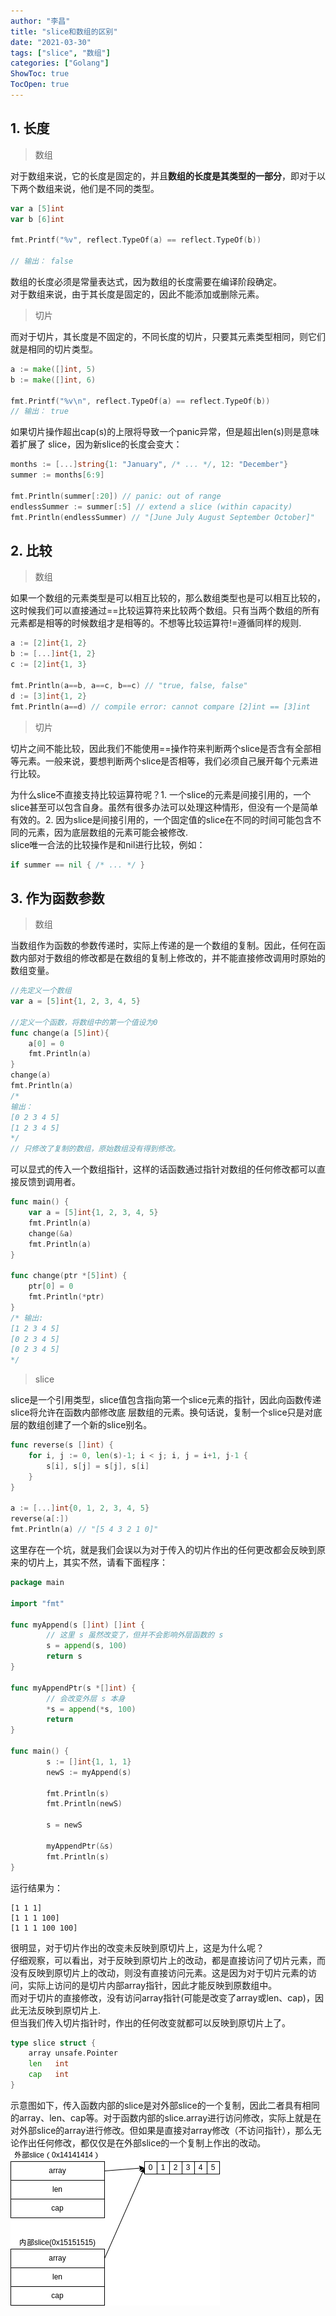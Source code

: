 ```yaml
---
author: "李昌"
title: "slice和数组的区别"
date: "2021-03-30"
tags: ["slice", "数组"]
categories: ["Golang"]
ShowToc: true
TocOpen: true
---
```


## 1. 长度
> 数组  

对于数组来说，它的长度是固定的，并且**数组的长度是其类型的一部分**，即对于以下两个数组来说，他们是不同的类型。  
```go
var a [5]int
var b [6]int

fmt.Printf("%v", reflect.TypeOf(a) == reflect.TypeOf(b))

// 输出： false
```
数组的长度必须是常量表达式，因为数组的长度需要在编译阶段确定。  
对于数组来说，由于其长度是固定的，因此不能添加或删除元素。

> 切片

而对于切片，其长度是不固定的，不同长度的切片，只要其元素类型相同，则它们就是相同的切片类型。  
```go
a := make([]int, 5)
b := make([]int, 6)

fmt.Printf("%v\n", reflect.TypeOf(a) == reflect.TypeOf(b))
// 输出： true
```
如果切片操作超出cap(s)的上限将导致一个panic异常，但是超出len(s)则是意味着扩展了 slice，因为新slice的长度会变大：
```go
months := [...]string{1: "January", /* ... */, 12: "December"}
summer := months[6:9]

fmt.Println(summer[:20]) // panic: out of range
endlessSummer := summer[:5] // extend a slice (within capacity) 
fmt.Println(endlessSummer) // "[June July August September October]"
```

## 2. 比较
> 数组  

如果一个数组的元素类型是可以相互比较的，那么数组类型也是可以相互比较的，这时候我们可以直接通过==比较运算符来比较两个数组。只有当两个数组的所有元素都是相等的时候数组才是相等的。不想等比较运算符!=遵循同样的规则.
```go
a := [2]int{1, 2}
b := [...]int{1, 2}
c := [2]int{1, 3}

fmt.Println(a==b, a==c, b==c) // "true, false, false"
d := [3]int{1, 2}
fmt.Println(a==d) // compile error: cannot compare [2]int == [3]int
```

> 切片

切片之间不能比较，因此我们不能使用==操作符来判断两个slice是否含有全部相等元素。一般来说，要想判断两个slice是否相等，我们必须自己展开每个元素进行比较。

为什么slice不直接支持比较运算符呢？1. 一个slice的元素是间接引用的，一个slice甚至可以包含自身。虽然有很多办法可以处理这种情形，但没有一个是简单有效的。2. 因为slice是间接引用的，一个固定值的slice在不同的时间可能包含不同的元素，因为底层数组的元素可能会被修改.  
slice唯一合法的比较操作是和nil进行比较，例如：
```go
if summer == nil { /* ... */ }
```

## 3. 作为函数参数
> 数组  

当数组作为函数的参数传递时，实际上传递的是一个数组的复制。因此，任何在函数内部对于数组的修改都是在数组的复制上修改的，并不能直接修改调用时原始的数组变量。  
```go
//先定义一个数组
var a = [5]int{1, 2, 3, 4, 5}

//定义一个函数，将数组中的第一个值设为0
func change(a [5]int){
    a[0] = 0
    fmt.Println(a)
}
change(a)
fmt.Println(a)
/*
输出：
[0 2 3 4 5]
[1 2 3 4 5]
*/
// 只修改了复制的数组，原始数组没有得到修改。
```

可以显式的传入一个数组指针，这样的话函数通过指针对数组的任何修改都可以直接反馈到调用者。
```go
func main() {
	var a = [5]int{1, 2, 3, 4, 5}
	fmt.Println(a)
	change(&a)
	fmt.Println(a)
}

func change(ptr *[5]int) {
	ptr[0] = 0
	fmt.Println(*ptr)
}
/* 输出:
[1 2 3 4 5]
[0 2 3 4 5]
[0 2 3 4 5]
*/
```

> slice

slice是一个引用类型，slice值包含指向第一个slice元素的指针，因此向函数传递slice将允许在函数内部修改底 层数组的元素。换句话说，复制一个slice只是对底层的数组创建了一个新的slice别名。
```go
func reverse(s []int) { 
    for i, j := 0, len(s)-1; i < j; i, j = i+1, j-1 { 
        s[i], s[j] = s[j], s[i]
    } 
}

a := [...]int{0, 1, 2, 3, 4, 5} 
reverse(a[:]) 
fmt.Println(a) // "[5 4 3 2 1 0]"
```

这里存在一个坑，就是我们会误以为对于传入的切片作出的任何更改都会反映到原来的切片上，其实不然，请看下面程序：
```go
package main

import "fmt"

func myAppend(s []int) []int {
        // 这里 s 虽然改变了，但并不会影响外层函数的 s
        s = append(s, 100)
        return s
}

func myAppendPtr(s *[]int) {
        // 会改变外层 s 本身
        *s = append(*s, 100)
        return
}

func main() {
        s := []int{1, 1, 1}
        newS := myAppend(s)

        fmt.Println(s)
        fmt.Println(newS)

        s = newS

        myAppendPtr(&s)
        fmt.Println(s)
}
```

运行结果为：
```
[1 1 1]
[1 1 1 100]
[1 1 1 100 100]
```

很明显，对于切片作出的改变未反映到原切片上，这是为什么呢？  
仔细观察，可以看出，对于反映到原切片上的改动，都是直接访问了切片元素，而没有反映到原切片上的改动，则没有直接访问元素。这是因为对于切片元素的访问，实际上访问的是切片内部array指针，因此才能反映到原数组中。  
而对于切片的直接修改，没有访问array指针(可能是改变了array或len、cap)，因此无法反映到原切片上.  
但当我们传入切片指针时，作出的任何改变就都可以反映到原切片上了。
```go
type slice struct {
    array unsafe.Pointer
    len   int
    cap   int
}
```

示意图如下，传入函数内部的slice是对外部slice的一个复制，因此二者具有相同的array、len、cap等。对于函数内部的slice.array进行访问修改，实际上就是在对外部slice的array进行修改。但如果是直接对array修改（不访问指针），那么无论作出任何修改，都仅仅是在外部slice的一个复制上作出的改动。
![slice.drawio](https://raw.githubusercontent.com/lich-Img/blogImg/master/img/slice.drawio.png)